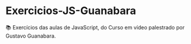 # Exercicios-JS-Guanabara

📚 Exercícios das aulas de JavaScript, do Curso em vídeo palestrado por Gustavo Guanabara.

